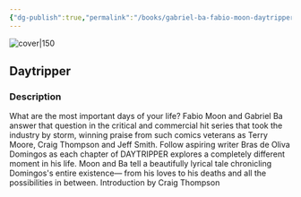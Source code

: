 ```yaml
---
{"dg-publish":true,"permalink":"/books/gabriel-ba-fabio-moon-daytripper/","title":"\"Daytripper\"","tags":["contemporary","graphic-novel"]}
---
```




![cover|150](http://books.google.com/books/content?id=YS7fAAAAQBAJ&printsec=frontcover&img=1&zoom=1&edge=curl&source=gbs_api)

## Daytripper

### Description

What are the most important days of your life? Fabio Moon and Gabriel Ba answer that question in the critical and commercial hit series that took the industry by storm, winning praise from such comics veterans as Terry Moore, Craig Thompson and Jeff Smith. Follow aspiring writer Bras de Oliva Domingos as each chapter of DAYTRIPPER explores a completely different moment in his life. Moon and Ba tell a beautifully lyrical tale chronicling Domingos's entire existence— from his loves to his deaths and all the possibilities in between. Introduction by Craig Thompson
```
